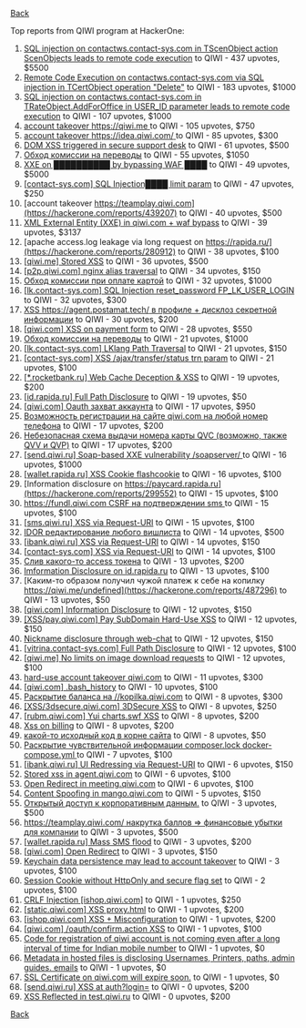 [Back](../README.md)

Top reports from QIWI program at HackerOne:

1. [SQL injection on contactws.contact-sys.com in TScenObject action ScenObjects leads to remote code execution](https://hackerone.com/reports/816254) to QIWI - 437 upvotes, $5500
2. [Remote Code Execution on contactws.contact-sys.com via SQL injection in TCertObject operation "Delete"](https://hackerone.com/reports/816086) to QIWI - 183 upvotes, $1000
3. [SQL injection on contactws.contact-sys.com in TRateObject.AddForOffice in USER_ID parameter leads to remote code execution](https://hackerone.com/reports/816560) to QIWI - 107 upvotes, $1000
4. [account takeover https://qiwi.me ](https://hackerone.com/reports/685304) to QIWI - 105 upvotes, $750
5. [account takeover https://idea.qiwi.com/ ](https://hackerone.com/reports/464426) to QIWI - 85 upvotes, $300
6. [DOM XSS triggered in secure support desk](https://hackerone.com/reports/512065) to QIWI - 61 upvotes, $500
7. [Обход комиссии на переводы](https://hackerone.com/reports/604560) to QIWI - 55 upvotes, $1050
8. [XXE on ██████████ by bypassing WAF ████](https://hackerone.com/reports/433996) to QIWI - 49 upvotes, $5000
9. [[contact-sys.com] SQL Injection████ limit param](https://hackerone.com/reports/164945) to QIWI - 47 upvotes, $250
10. [account takeover https://teamplay.qiwi.com](https://hackerone.com/reports/439207) to QIWI - 40 upvotes, $500
11. [XML External Entity (XXE) in qiwi.com + waf bypass](https://hackerone.com/reports/99279) to QIWI - 39 upvotes, $3137
12. [apache access.log leakage via long request on https://rapida.ru/](https://hackerone.com/reports/280912) to QIWI - 38 upvotes, $100
13. [[qiwi.me] Stored XSS](https://hackerone.com/reports/736236) to QIWI - 36 upvotes, $500
14. [[p2p.qiwi.com] nginx alias traversal](https://hackerone.com/reports/455858) to QIWI - 34 upvotes, $150
15. [Обход комиссии при оплате картой](https://hackerone.com/reports/654851) to QIWI - 32 upvotes, $1000
16. [[lk.contact-sys.com] SQL Injection reset_password FP_LK_USER_LOGIN](https://hackerone.com/reports/164684) to QIWI - 32 upvotes, $300
17. [XSS https://agent.postamat.tech/ в профиле + дисклоз секретной информации](https://hackerone.com/reports/365093) to QIWI - 30 upvotes, $200
18. [[qiwi.com] XSS on payment form](https://hackerone.com/reports/263684) to QIWI - 28 upvotes, $550
19. [Обход комиссии на переводы](https://hackerone.com/reports/691766) to QIWI - 21 upvotes, $1000
20. [[lk.contact-sys.com] LKlang Path Traversal](https://hackerone.com/reports/164933) to QIWI - 21 upvotes, $150
21. [[contact-sys.com] XSS /ajax/transfer/status trn param](https://hackerone.com/reports/164704) to QIWI - 21 upvotes, $100
22. [[*.rocketbank.ru] Web Cache Deception & XSS](https://hackerone.com/reports/415168) to QIWI - 19 upvotes, $200
23. [[id.rapida.ru] Full Path Disclosure](https://hackerone.com/reports/165219) to QIWI - 19 upvotes, $50
24. [[qiwi.com] Oauth захват аккаунта](https://hackerone.com/reports/159507) to QIWI - 17 upvotes, $950
25. [Возможность регистрации на сайте qiwi.com на любой номер телефона](https://hackerone.com/reports/420163) to QIWI - 17 upvotes, $200
26. [Небезопасная схема выдачи номера карты QVC (возможно, также QVV и QVP)](https://hackerone.com/reports/87586) to QIWI - 17 upvotes, $200
27. [[send.qiwi.ru] Soap-based XXE vulnerability /soapserver/ ](https://hackerone.com/reports/36450) to QIWI - 16 upvotes, $1000
28. [[wallet.rapida.ru] XSS Cookie flashcookie](https://hackerone.com/reports/164662) to QIWI - 16 upvotes, $100
29. [Information disclosure on https://paycard.rapida.ru](https://hackerone.com/reports/299552) to QIWI - 15 upvotes, $100
30. [https://fundl.qiwi.com CSRF на подтверждении sms ](https://hackerone.com/reports/301718) to QIWI - 15 upvotes, $100
31. [[sms.qiwi.ru] XSS via Request-URI](https://hackerone.com/reports/38345) to QIWI - 15 upvotes, $100
32. [IDOR редактирование любого вишлиста](https://hackerone.com/reports/736065) to QIWI - 14 upvotes, $500
33. [[ibank.qiwi.ru] XSS via Request-URI](https://hackerone.com/reports/164152) to QIWI - 14 upvotes, $150
34. [[contact-sys.com] XSS via Request-URI](https://hackerone.com/reports/164656) to QIWI - 14 upvotes, $100
35. [Слив какого-то access токена](https://hackerone.com/reports/735971) to QIWI - 13 upvotes, $200
36. [Imformation Disclosure on id.rapida.ru](https://hackerone.com/reports/318571) to QIWI - 13 upvotes, $100
37. [Каким-то образом получил чужой платеж к себе на копилку https://qiwi.me/undefined](https://hackerone.com/reports/487296) to QIWI - 13 upvotes, $50
38. [[qiwi.com] Information Disclosure](https://hackerone.com/reports/164168) to QIWI - 12 upvotes, $150
39. [[XSS/pay.qiwi.com] Pay SubDomain Hard-Use XSS](https://hackerone.com/reports/198251) to QIWI - 12 upvotes, $150
40. [Nickname disclosure through web-chat](https://hackerone.com/reports/569350) to QIWI - 12 upvotes, $150
41. [[vitrina.contact-sys.com] Full Path Disclosure](https://hackerone.com/reports/178284) to QIWI - 12 upvotes, $100
42. [[qiwi.me] No limits on image download requests](https://hackerone.com/reports/227806) to QIWI - 12 upvotes, $100
43. [hard-use account takeover qiwi.com](https://hackerone.com/reports/691698) to QIWI - 11 upvotes, $300
44. [[qiwi.com] .bash_history](https://hackerone.com/reports/190195) to QIWI - 10 upvotes, $100
45. [Раскрытие баланса на //kopilka.qiwi.com](https://hackerone.com/reports/178049) to QIWI - 8 upvotes, $300
46. [[XSS/3dsecure.qiwi.com] 3DSecure XSS](https://hackerone.com/reports/198249) to QIWI - 8 upvotes, $250
47. [[rubm.qiwi.com] Yui charts.swf XSS](https://hackerone.com/reports/104488) to QIWI - 8 upvotes, $200
48. [Xss on billing](https://hackerone.com/reports/151034) to QIWI - 8 upvotes, $200
49. [какой-то исходный код в корне сайта](https://hackerone.com/reports/714024) to QIWI - 8 upvotes, $50
50. [Раскрытие чувствительной информации composer.lock  docker-compose.yml ](https://hackerone.com/reports/714186) to QIWI - 7 upvotes, $100
51. [[ibank.qiwi.ru] UI Redressing via Request-URI](https://hackerone.com/reports/164153) to QIWI - 6 upvotes, $150
52. [Stored xss in agent.qiwi.com](https://hackerone.com/reports/38012) to QIWI - 6 upvotes, $100
53. [Open Redirect in meeting.qiwi.com](https://hackerone.com/reports/100200) to QIWI - 6 upvotes, $100
54. [Content Spoofing in mango.qiwi.com](https://hackerone.com/reports/118066) to QIWI - 5 upvotes, $150
55. [Открытый доступ к корпоративным данным.](https://hackerone.com/reports/79393) to QIWI - 3 upvotes, $500
56. [https://teamplay.qiwi.com/ накрутка баллов =\> финансовые убытки для компании](https://hackerone.com/reports/441204) to QIWI - 3 upvotes, $500
57. [[wallet.rapida.ru] Mass SMS flood](https://hackerone.com/reports/209368) to QIWI - 3 upvotes, $200
58. [[qiwi.com] Open Redirect](https://hackerone.com/reports/38157) to QIWI - 3 upvotes, $150
59. [Keychain data persistence may lead to account takeover](https://hackerone.com/reports/761975) to QIWI - 3 upvotes, $100
60. [Session Cookie without HttpOnly and secure flag set](https://hackerone.com/reports/75357) to QIWI - 2 upvotes, $100
61. [CRLF Injection [ishop.qiwi.com]](https://hackerone.com/reports/36105) to QIWI - 1 upvotes, $250
62. [[static.qiwi.com] XSS proxy.html](https://hackerone.com/reports/35363) to QIWI - 1 upvotes, $200
63. [[ishop.qiwi.com] XSS + Misconfiguration](https://hackerone.com/reports/47536) to QIWI - 1 upvotes, $200
64. [[qiwi.com] /oauth/confirm.action XSS](https://hackerone.com/reports/36319) to QIWI - 1 upvotes, $100
65. [Code for registration of qiwi account is not coming even after a long interval of time for Indian mobile number](https://hackerone.com/reports/35532) to QIWI - 1 upvotes, $0
66. [Metadata in hosted files is disclosing Usernames, Printers, paths, admin guides. emails](https://hackerone.com/reports/36586) to QIWI - 1 upvotes, $0
67. [SSL Certificate on qiwi.com will expire soon.](https://hackerone.com/reports/134145) to QIWI - 1 upvotes, $0
68. [[send.qiwi.ru] XSS at auth?login=](https://hackerone.com/reports/35413) to QIWI - 0 upvotes, $200
69. [XSS Reflected in test.qiwi.ru](https://hackerone.com/reports/98281) to QIWI - 0 upvotes, $200


[Back](../README.md)